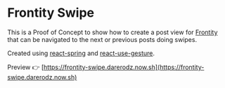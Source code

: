 # Frontity Swipe

This is a Proof of Concept to show how to create a post view for [Frontity](https://github.com/frontity/frontity) that can be navigated to the next or previous posts doing swipes.

Created using [react-spring](https://github.com/react-spring/react-spring) and [react-use-gesture](https://github.com/react-spring/react-use-gesture).

Preview 👉 [https://frontity-swipe.darerodz.now.sh](https://frontity-swipe.darerodz.now.sh)
